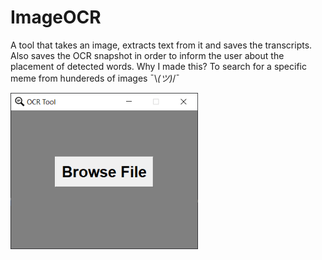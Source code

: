 # ImageOCR
A tool that takes an image, extracts text from it and saves the transcripts. Also saves the OCR snapshot in order to inform the user about the placement of detected words. 
Why I made this? To search for a specific meme from hundereds of images ¯\\_(ツ)_/¯

<img src = "/images/screenshot.png" width="300" height="250">
